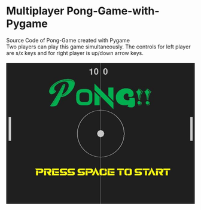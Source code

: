 # Multiplayer Pong-Game-with-Pygame
Source Code of Pong-Game created with Pygame
<br/>
Two players can play this game simultaneously. The controls for left player are s/x keys and for right player is up/down arrow keys.
<br/>
<br/>
![alt text](https://github.com/Bhavik-ag/Pong-Game-with-Pygame/blob/main/Res/Welcome.JPG?raw=true)

